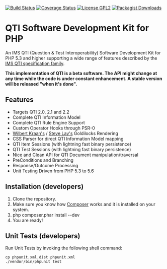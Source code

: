 [![Build Status](https://status.continuousphp.com/git-hub/oswaldderiemaecker/qti-sdk?token=12503a0a-618a-49b8-ae34-40f53bd3610d)](https://continuousphp.com/git-hub/oswaldderiemaecker/qti-sdk)
[![Coverage Status](https://coveralls.io/repos/oat-sa/qti-sdk/badge.png)](https://coveralls.io/r/oat-sa/qti-sdk)
[![License GPL2](http://img.shields.io/badge/licence-gpl2-blue.svg)](http://www.gnu.org/licenses/gpl-2.0.html)
[![Packagist Downloads](http://img.shields.io/packagist/dt/qtism/qtism.svg)](https://packagist.org/packages/qtism/qtism)

# QTI Software Development Kit for PHP

An IMS QTI (Question &amp; Test Interoperability) Software Development Kit for PHP 5.3 and higher supporting a wide 
range of features described by the [IMS QTI specification family](http://www.imsglobal.org/question).

__This implementation of QTI is a beta software. The API might change at any time while the code is under constant enhancement. A stable
version will be released "when it's done".__

## Features

* Targets QTI 2.0, 2.1 and 2.2
* Complete QTI Information Model
* Complete QTI Rule Engine Support
* Custom Operator Hooks through PSR-0
* [Wilbert Kraan's](http://blogs.cetis.ac.uk/wilbert/2013/11/06/using-standards-to-make-assessment-in-e-textbooks-scalable-engaging-but-robust) / [Steve Lay's](http://swl10.blogspot.co.uk/2013/09/transforming-qti-v2-into-xhtml-5.html) Goldilocks Rendering
* CSS Parser for direct QTI Information Model mapping
* QTI Item Sessions (with lightning fast binary persistence)
* QTI Test Sessions (with lightning fast binary persistence)
* Nice and Clean API for QTI Document manipulation/traversal
* PreConditions and Branching
* Response/Outcome Processing
* Unit Testing Driven from PHP 5.3 to 5.6

## Installation (developers)

1. Clone the repository.
2. Make sure you know how [Composer](https://getcomposer.org/download/) works and it is installed on your system.
3. php composer.phar install --dev
4. You are ready!

## Unit Tests (developers)

Run Unit Tests by invoking the following shell command:

```shell
cp phpunit.xml.dist phpunit.xml
./vendor/bin/phpunit test
```
